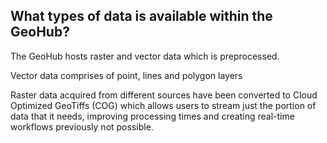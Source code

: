 ## What types of data is available within the GeoHub? 

The GeoHub hosts raster and vector data which is preprocessed. 

Vector data comprises of point, lines and polygon layers 

Raster data acquired from different sources have been converted to Cloud Optimized GeoTiffs (COG) which allows users to stream just the portion of data that it needs, improving processing times and creating real-time workflows previously not possible. 

<p style="text-align: center; ![data_type.png](../assets/data/data_type.png)</p>

